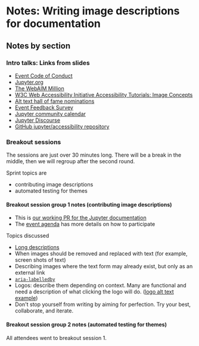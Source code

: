 # Notes: Writing image descriptions for documentation

## Notes by section

### Intro talks: Links from slides
- [Event Code of Conduct](https://jupyter.org/governance/conduct/code_of_conduct.html)
- [Jupyter.org](https://jupyter.org/)
- [The WebAIM Million](https://webaim.org/projects/million/)
- [W3C Web Accessibility Initiative Accessibility Tutorials: Image Concepts](https://www.w3.org/WAI/tutorials/images/)
- [Alt text hall of fame nominations](https://github.com/Quansight-Labs/jupyter-accessibility-workshops/issues/9)
- [Event Feedback Survey](https://forms.gle/H6AvxZ718wyGHtxJA)
- [Jupyter community calendar](https://docs.jupyter.org/en/latest/community/content-community.html#jupyter-community-meetings)
- [Jupyter Discourse](https://discourse.jupyter.org/c/special-topics/accessibility/29)
- [GitHub jupyter/accessibility repository](https://github.com/jupyter/accessibility/)

### Breakout sessions

The sessions are just over 30 minutes long. There will be a break in the middle, then we will regroup after the second round.

Sprint topics are
- contributing image descriptions
- automated testing for themes

#### Breakout session group 1 notes (contributing image descriptions)

- This is [our working PR for the Jupyter documentation]()
- The [event agenda]() has more details on how to participate

Topics discussed
- [Long descriptions](https://www.w3.org/WAI/tutorials/images/complex/#long-descriptions)
- When images should be removed and replaced with text (for example, screen shots of text)
- Describing images where the text form may already exist, but only as an external link
- [`aria-labelledby`](https://developer.mozilla.org/en-US/docs/Web/Accessibility/ARIA/Attributes/aria-labelledby)
- Logos: describe them depending on context. Many are functional and need a description of what clicking the logo will do. ([logo alt text example](https://www.w3.org/WAI/tutorials/images/functional/#image-used-alone-as-a-linked-logo))
- Don't stop yourself from writing by aiming for perfection. Try your best, collaborate, and iterate.


#### Breakout session group 2 notes (automated testing for themes)

All attendees went to breakout session 1.